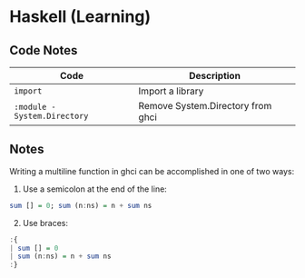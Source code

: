 # Haskell (Learning)

## Code Notes

| Code                        | Description                       |
| --------------------------- | --------------------------------- |
| `import`                    | Import a library                  |
| `:module -System.Directory` | Remove System.Directory from ghci |

## Notes

Writing a multiline function in ghci can be accomplished in one of two ways:

1. Use a semicolon at the end of the line:

```haskell
sum [] = 0; sum (n:ns) = n + sum ns
```

2. Use braces:

```haskell
:{
| sum [] = 0
| sum (n:ns) = n + sum ns
:}
```